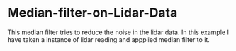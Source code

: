 # Median-filter-on-Lidar-Data
This median filter tries to reduce the noise in the lidar data. In this example I have taken a instance of lidar reading and appplied median filter to it.
